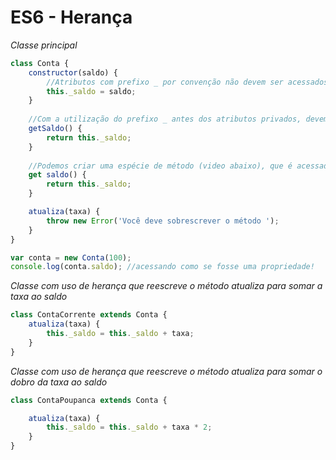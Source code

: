 # ES6 - Herança

*Classe principal*
```javascript
class Conta {
    constructor(saldo) {
        //Atributos com prefixo _ por convenção não devem ser acessados diretamente pelos desenvolvedores e sim através de getters e setters
        this._saldo = saldo;
    }
    
    //Com a utilização do prefixo _ antes dos atributos privados, devemos criar métodos getters conforme abaixo:
    getSaldo() {
        return this._saldo;
    }
    
    //Podemos criar uma espécie de método (video abaixo), que é acessado como se fosse uma propriedade
    get saldo() {
        return this._saldo;
    }

    atualiza(taxa) {
        throw new Error('Você deve sobrescrever o método ');
    }
}

var conta = new Conta(100);
console.log(conta.saldo); //acessando como se fosse uma propriedade!
```

*Classe com uso de herança que reescreve o método atualiza para somar a taxa ao saldo*
```javascript
class ContaCorrente extends Conta {
    atualiza(taxa) {
        this._saldo = this._saldo + taxa;
    }
}
```

*Classe com uso de herança que reescreve o método atualiza para somar o dobro da taxa ao saldo*
```javascript
class ContaPoupanca extends Conta {

    atualiza(taxa) {
        this._saldo = this._saldo + taxa * 2;
    }
}
```
